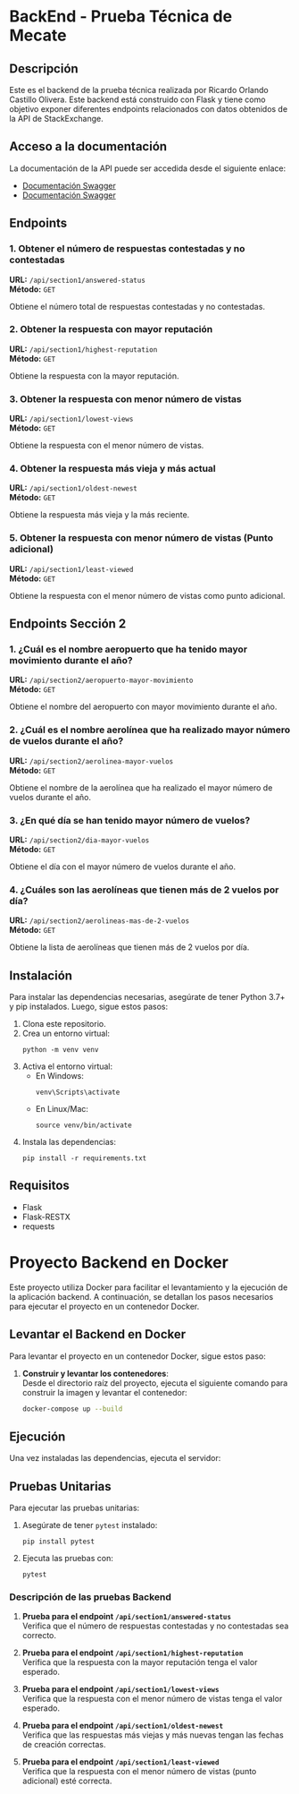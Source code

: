 # BackEnd - Prueba Técnica de Mecate

## Descripción

Este es el backend de la prueba técnica realizada por Ricardo Orlando Castillo Olivera. Este backend está construido con Flask y tiene como objetivo exponer diferentes endpoints relacionados con datos obtenidos de la API de StackExchange.

## Acceso a la documentación

La documentación de la API puede ser accedida desde el siguiente enlace:

- [Documentación Swagger](http://localhost:8087/api/section1/swagger)
- [Documentación Swagger](http://localhost:8087/api/section2/swagger)

## Endpoints

### 1. Obtener el número de respuestas contestadas y no contestadas
**URL:** `/api/section1/answered-status`  
**Método:** `GET`

Obtiene el número total de respuestas contestadas y no contestadas.

### 2. Obtener la respuesta con mayor reputación
**URL:** `/api/section1/highest-reputation`  
**Método:** `GET`

Obtiene la respuesta con la mayor reputación.

### 3. Obtener la respuesta con menor número de vistas
**URL:** `/api/section1/lowest-views`  
**Método:** `GET`

Obtiene la respuesta con el menor número de vistas.

### 4. Obtener la respuesta más vieja y más actual
**URL:** `/api/section1/oldest-newest`  
**Método:** `GET`

Obtiene la respuesta más vieja y la más reciente.

### 5. Obtener la respuesta con menor número de vistas (Punto adicional)
**URL:** `/api/section1/least-viewed`  
**Método:** `GET`

Obtiene la respuesta con el menor número de vistas como punto adicional.


## Endpoints Sección 2

### 1. ¿Cuál es el nombre aeropuerto que ha tenido mayor movimiento durante el año?
**URL:** `/api/section2/aeropuerto-mayor-movimiento`  
**Método:** `GET`

Obtiene el nombre del aeropuerto con mayor movimiento durante el año.

### 2. ¿Cuál es el nombre aerolínea que ha realizado mayor número de vuelos durante el año?
**URL:** `/api/section2/aerolinea-mayor-vuelos`  
**Método:** `GET`

Obtiene el nombre de la aerolínea que ha realizado el mayor número de vuelos durante el año.

### 3. ¿En qué día se han tenido mayor número de vuelos?
**URL:** `/api/section2/dia-mayor-vuelos`  
**Método:** `GET`

Obtiene el día con el mayor número de vuelos durante el año.

### 4. ¿Cuáles son las aerolíneas que tienen más de 2 vuelos por día?
**URL:** `/api/section2/aerolineas-mas-de-2-vuelos`  
**Método:** `GET`

Obtiene la lista de aerolíneas que tienen más de 2 vuelos por día.

## Instalación

Para instalar las dependencias necesarias, asegúrate de tener Python 3.7+ y pip instalados. Luego, sigue estos pasos:

1. Clona este repositorio.
2. Crea un entorno virtual:
    ```
    python -m venv venv
    ```
3. Activa el entorno virtual:
    - En Windows:
      ```
      venv\Scripts\activate
      ```
    - En Linux/Mac:
      ```
      source venv/bin/activate
      ```
4. Instala las dependencias:
    ```
    pip install -r requirements.txt
    ```

## Requisitos

- Flask
- Flask-RESTX
- requests



# Proyecto Backend en Docker

Este proyecto utiliza Docker para facilitar el levantamiento y la ejecución de la aplicación backend. A continuación, se detallan los pasos necesarios para ejecutar el proyecto en un contenedor Docker.

## Levantar el Backend en Docker

Para levantar el proyecto en un contenedor Docker, sigue estos paso:

1. **Construir y levantar los contenedores**:  
   Desde el directorio raíz del proyecto, ejecuta el siguiente comando para construir la imagen y levantar el contenedor:

   ```bash
   docker-compose up --build


## Ejecución

Una vez instaladas las dependencias, ejecuta el servidor:

## Pruebas Unitarias

Para ejecutar las pruebas unitarias:

1. Asegúrate de tener `pytest` instalado:
    ```
    pip install pytest
    ```

2. Ejecuta las pruebas con:
    ```
    pytest
    ```

### Descripción de las pruebas Backend

1. **Prueba para el endpoint `/api/section1/answered-status`**  
   Verifica que el número de respuestas contestadas y no contestadas sea correcto.

2. **Prueba para el endpoint `/api/section1/highest-reputation`**  
   Verifica que la respuesta con la mayor reputación tenga el valor esperado.

3. **Prueba para el endpoint `/api/section1/lowest-views`**  
   Verifica que la respuesta con el menor número de vistas tenga el valor esperado.

4. **Prueba para el endpoint `/api/section1/oldest-newest`**  
   Verifica que las respuestas más viejas y más nuevas tengan las fechas de creación correctas.

5. **Prueba para el endpoint `/api/section1/least-viewed`**  
   Verifica que la respuesta con el menor número de vistas (punto adicional) esté correcta.
